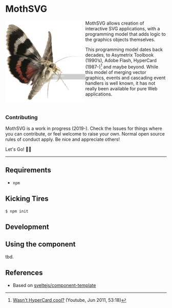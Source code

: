
# MothSVG

<img size=10 src="assets/_unlicensed/moth.png" width=250 align=left padding=20px>
<!-- tbd.
- license from Getty's Images
- show as SVG 
 -->


MothSVG allows creation of interactive SVG applications, with a programming model that adds logic to the graphics objects themselves. 

This programming model dates back decades, to Asymetrix Toolbook (1990’s), Adobe Flash, HyperCard (1987-)[^hc] and maybe beyond. While this model of merging vector graphics, events and cascading event handlers is well known, it has not really been available for pure Web applications.

<!-- tbd. Is the comment on Flash warranted, any Flash specialists reading this? -->

[^hc]: [Wasn't HyperCard cool?](https://www.youtube.com/watch?v=fFX1otbE_wU) (Youtube, Jun 2011, 53:18)

<br clear=left />

<!-- tbd. Some picture (SVG) showing the mental programming model; including groups, SVG and the browser environment -->


### Contributing

MothSVG is a work in progress (2019-). Check the Issues for things where you can contribute, or feel welcome to raise your own. Normal open source rules of conduct apply. Be nice and appreciate others!

Let's Go! 🏃‍♂️

---

## Requirements

- `npm`


## Kicking Tires

```
$ npm init
```

## Development



## Using the component

tbd.

<!-- from the 'component-template': https://github.com/sveltejs/component-template

## Consuming components

Your package.json has a `"svelte"` field pointing to `src/index.svelte`, which allows Svelte apps to import the source code directly, if they are using a bundler plugin like [rollup-plugin-svelte](https://github.com/rollup/rollup-plugin-svelte) or [svelte-loader](https://github.com/sveltejs/svelte-loader) (where [`resolve.mainFields`](https://webpack.js.org/configuration/resolve/#resolve-mainfields) in your webpack config includes `"svelte"`). **This is recommended.**

For everyone else, `npm run build` will bundle your component's source code into a plain JavaScript module (`index.mjs`) and a UMD script (`index.js`). This will happen automatically when you publish your component to npm, courtesy of the `prepublishOnly` hook in package.json.
-->


## References

- Based on [sveltejs/component-template](https://github.com/sveltejs/component-template)

